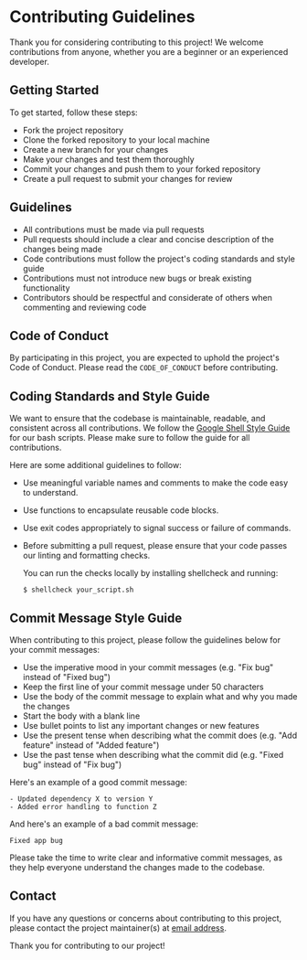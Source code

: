 # Contributing Guidelines
Thank you for considering contributing to this project! We welcome contributions from anyone, whether you are a beginner or an experienced developer.

## Getting Started
To get started, follow these steps:

- Fork the project repository
- Clone the forked repository to your local machine
- Create a new branch for your changes
- Make your changes and test them thoroughly
- Commit your changes and push them to your forked repository
- Create a pull request to submit your changes for review
  
## Guidelines
- All contributions must be made via pull requests
- Pull requests should include a clear and concise description of the changes being made
- Code contributions must follow the project's coding standards and style guide
- Contributions must not introduce new bugs or break existing functionality
- Contributors should be respectful and considerate of others when commenting and reviewing code
  
## Code of Conduct
By participating in this project, you are expected to uphold the project's Code of Conduct. Please read the `CODE_OF_CONDUCT` before contributing.

## Coding Standards and Style Guide
We want to ensure that the codebase is maintainable, readable, and consistent across all contributions. We follow the [Google Shell Style Guide](https://google.github.io/styleguide/shellguide.html) for our bash scripts. Please make sure to follow the guide for all contributions.

Here are some additional guidelines to follow:

- Use meaningful variable names and comments to make the code easy to understand.
- Use functions to encapsulate reusable code blocks.
- Use exit codes appropriately to signal success or failure of commands.
- Before submitting a pull request, please ensure that your code passes our linting and formatting checks. 

    You can run the checks locally by installing shellcheck and running:

    ```
    $ shellcheck your_script.sh
    ```

## Commit Message Style Guide
When contributing to this project, please follow the guidelines below for your commit messages:

- Use the imperative mood in your commit messages (e.g. "Fix bug" instead of "Fixed bug")
- Keep the first line of your commit message under 50 characters
- Use the body of the commit message to explain what and why you made the changes
- Start the body with a blank line
- Use bullet points to list any important changes or new features
- Use the present tense when describing what the commit does (e.g. "Add feature" instead of "Added feature")
- Use the past tense when describing what the commit did (e.g. "Fixed bug" instead of "Fix bug")
  
Here's an example of a good commit message:

```
- Updated dependency X to version Y
- Added error handling to function Z
```

And here's an example of a bad commit message:

```
Fixed app bug
```

Please take the time to write clear and informative commit messages, as they help everyone understand the changes made to the codebase.

## Contact
If you have any questions or concerns about contributing to this project, please contact the project maintainer(s) at [email address](mailto:onyeanunaprince@gmail.com).

Thank you for contributing to our project!
